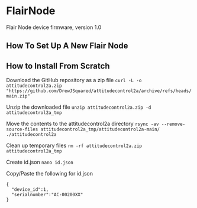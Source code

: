 # FlairNode
 
Flair Node device firmware, version 1.0


## How To Set Up A New Flair Node










## How to Install From Scratch
Download the GitHub repository as a zip file
`curl -L -o attitudecontrol2a.zip "https://github.com/DrewJSquared/attitudecontrol2a/archive/refs/heads/main.zip"`

Unzip the downloaded file
`unzip attitudecontrol2a.zip -d attitudecontrol2a_tmp`

Move the contents to the attitudecontrol2a directory
`rsync -av --remove-source-files attitudecontrol2a_tmp/attitudecontrol2a-main/ ./attitudecontrol2a`

Clean up temporary files
`rm -rf attitudecontrol2a.zip attitudecontrol2a_tmp`

Create id.json
`nano id.json`

Copy/Paste the following for id.json
```
{
  "device_id":1,
  "serialnumber":"AC-00200XX"
}
```
